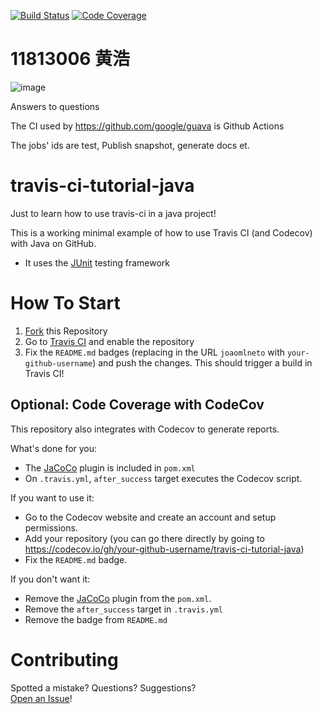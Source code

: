 [![Build Status](https://travis-ci.com/11813006huanghao/travis-ci-tutorial-java.svg?branch=master)](https://travis-ci.com/11813006huanghao/travis-ci-tutorial-java)
[![Code Coverage](https://codecov.io/github/11813006huanghao/travis-ci-tutorial-java/coverage.svg)](https://codecov.io/gh/11813006huanghao/travis-ci-tutorial-java)


# 11813006 黄浩

![image](https://user-images.githubusercontent.com/58694490/118353724-3264f400-b59a-11eb-91ee-1340ef6fc300.png)

Answers to questions

The CI used by https://github.com/google/guava is Github Actions

The jobs' ids are test, Publish snapshot, generate docs et.


# travis-ci-tutorial-java
Just to learn how to use travis-ci in a java project!

This is a working minimal example of how to use Travis CI (and Codecov) with Java on GitHub.

- It uses the [JUnit](https://junit.org) testing framework

# How To Start

1. [Fork](https://github.com/joaomlneto/travis-ci-tutorial-java/fork) this Repository
2. Go to [Travis CI](http://travis-ci.com) and enable the repository
3. Fix the `README.md` badges (replacing in the URL `joaomlneto` with `your-github-username`) and push the changes. This should trigger a build in Travis CI!

## Optional: Code Coverage with CodeCov

This repository also integrates with Codecov to generate reports.

What's done for you:
- The [JaCoCo](https://www.jacoco.org) plugin is included in `pom.xml`
- On `.travis.yml`, `after_success` target executes the Codecov script.

If you want to use it:
- Go to the Codecov website and create an account and setup permissions.
- Add your repository (you can go there directly by going to https://codecov.io/gh/your-github-username/travis-ci-tutorial-java)
- Fix the `README.md` badge.

If you don't want it:
- Remove the [JaCoCo](https://www.jacoco.org) plugin from the `pom.xml`.
- Remove the `after_success` target in `.travis.yml`
- Remove the badge from `README.md`

# Contributing

Spotted a mistake? Questions? Suggestions?  
[Open an Issue](https://github.com/joaomlneto/travis-ci-tutorial-java/issues/new)!
